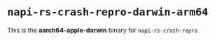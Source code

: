 # `napi-rs-crash-repro-darwin-arm64`

This is the **aarch64-apple-darwin** binary for `napi-rs-crash-repro`
